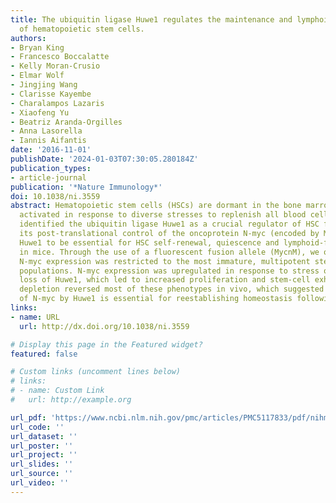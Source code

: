 ```yaml
---
title: The ubiquitin ligase Huwe1 regulates the maintenance and lymphoid commitment
  of hematopoietic stem cells.
authors:
- Bryan King
- Francesco Boccalatte
- Kelly Moran-Crusio
- Elmar Wolf
- Jingjing Wang
- Clarisse Kayembe
- Charalampos Lazaris
- Xiaofeng Yu
- Beatriz Aranda-Orgilles
- Anna Lasorella
- Iannis Aifantis
date: '2016-11-01'
publishDate: '2024-01-03T07:30:05.280184Z'
publication_types:
- article-journal
publication: '*Nature Immunology*'
doi: 10.1038/ni.3559
abstract: Hematopoietic stem cells (HSCs) are dormant in the bone marrow and can be
  activated in response to diverse stresses to replenish all blood cell types. We
  identified the ubiquitin ligase Huwe1 as a crucial regulator of HSC function via
  its post-translational control of the oncoprotein N-myc (encoded by Mycn). We found
  Huwe1 to be essential for HSC self-renewal, quiescence and lymphoid-fate specification
  in mice. Through the use of a fluorescent fusion allele (MycnM), we observed that
  N-myc expression was restricted to the most immature, multipotent stem and progenitor
  populations. N-myc expression was upregulated in response to stress or following
  loss of Huwe1, which led to increased proliferation and stem-cell exhaustion. Mycn
  depletion reversed most of these phenotypes in vivo, which suggested that the attenuation
  of N-myc by Huwe1 is essential for reestablishing homeostasis following stress.
links:
- name: URL
  url: http://dx.doi.org/10.1038/ni.3559

# Display this page in the Featured widget?
featured: false

# Custom links (uncomment lines below)
# links:
# - name: Custom Link
#   url: http://example.org

url_pdf: 'https://www.ncbi.nlm.nih.gov/pmc/articles/PMC5117833/pdf/nihms811402.pdf'
url_code: ''
url_dataset: ''
url_poster: ''
url_project: ''
url_slides: ''
url_source: ''
url_video: ''
---
```

